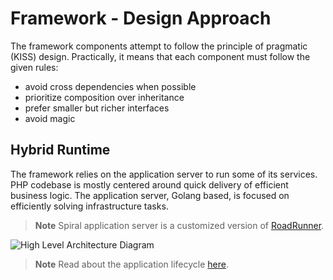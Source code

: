 # Framework - Design Approach

The framework components attempt to follow the principle of pragmatic (KISS) design. Practically, it means that each component must follow the given rules:

- avoid cross dependencies when possible
- prioritize composition over inheritance
- prefer smaller but richer interfaces
- avoid magic

## Hybrid Runtime

The framework relies on the application server to run some of its services. PHP codebase is mostly centered around quick
delivery of efficient business logic. The application server, Golang based, is focused on efficiently solving infrastructure tasks.

> **Note**
> Spiral application server is a customized version of [RoadRunner](https://roadrunner.dev).

![High Level Architecture Diagram](https://user-images.githubusercontent.com/773481/180764832-d91daec4-36fb-4651-ace3-64eac6f289c8.png)

> **Note**
> Read about the application lifecycle [here](/start/workers.md).
